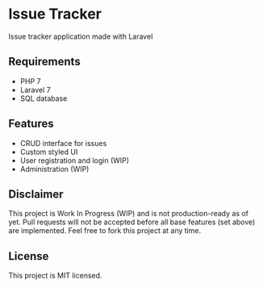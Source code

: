 # Issue Tracker
Issue tracker application made with Laravel

## Requirements
- PHP 7
- Laravel 7
- SQL database

## Features
- CRUD interface for issues
- Custom styled UI
- User registration and login (WIP)
- Administration (WIP)

## Disclaimer
This project is Work In Progress (WIP) and is not production-ready as of yet. Pull requests will not be accepted before all base features (set above) are implemented. Feel free to fork this project at any time.

## License
This project is MIT licensed.
